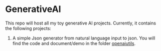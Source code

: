 # GenerativeAI

This repo will host all my toy generative AI projects.
Currently, it contains the following projects:
1. A simple Json generator from natural language input to json.
You will find the code and document/demo in the folder [openaiutils](openaiutils).
